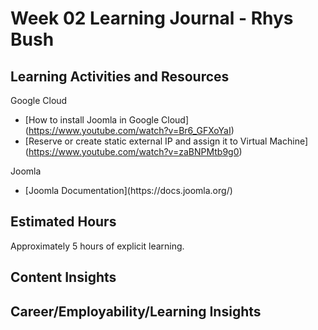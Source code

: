 <h1>Week 02 Learning Journal - Rhys Bush</h1>

<h2>Learning Activities and Resources</h2>
<p>Google Cloud</p>

- [How to install Joomla in Google Cloud] (https://www.youtube.com/watch?v=Br6_GFXoYaI)</li>
- [Reserve or create static external IP and assign it to Virtual Machine] (https://www.youtube.com/watch?v=zaBNPMtb9g0)

<p>Joomla</p>
<ul>
    <li>[Joomla Documentation](https://docs.joomla.org/)</li>
</ul>

<h2>Estimated Hours</h2>
<p>Approximately 5 hours of explicit learning.</p>

<h2>Content Insights</h2>
<p></p>


<h2>Career/Employability/Learning Insights</h2>
<p></p>